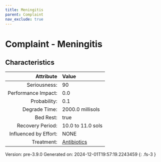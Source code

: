 ```yaml
---
title: Meningitis
parent: Complaint
nav_exclude: true
---
```

# Complaint - Meningitis

## Characteristics

| Attribute      | Value |
|--------:|:------|
|Seriousness:|90|
|Performance Impact:|0.0|
|Probability:|0.1|
|Degrade Time:|2000.0 millisols|
|Bed Rest:|true|
|Recovery Period:|10.0 to 11.0 sols|
|Influenced by Effort:|NONE|
|Treatment:|[Antibiotics](../treatment/antibiotics.html)|
 

Version: pre-3.9.0 Generated on: 2024-12-01T19:57:19.2243459
{: .fs-3 }